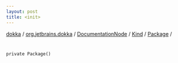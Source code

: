 ```yaml
---
layout: post
title: <init>
---
```

[dokka](../../../../index.md) / [org.jetbrains.dokka](../../../index.md) / [DocumentationNode](../../index.md) / [Kind](../index.md) / [Package](index.md) / [<init>](_init_.md)

# <init>

```
private Package()
```
